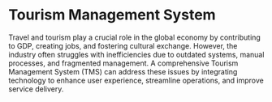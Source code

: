 # Tourism Management System

Travel and tourism play a crucial role in the global economy by contributing to GDP, creating jobs, and fostering cultural exchange. However, the industry often struggles with inefficiencies due to outdated systems, manual processes, and fragmented management. A comprehensive Tourism Management System (TMS) can address these issues by integrating technology to enhance user experience, streamline operations, and improve service delivery.
